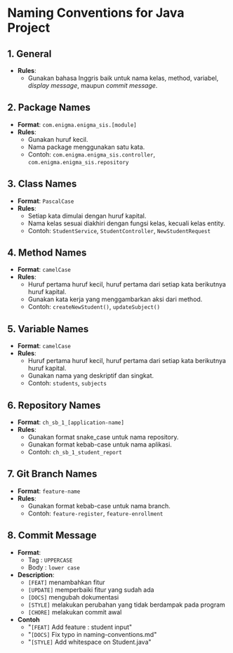 # Naming Conventions for Java Project

## 1. General
- **Rules**:
    - Gunakan bahasa Inggris baik untuk nama kelas, method, variabel, _display message_, maupun _commit message_.

## 2. Package Names

- **Format**: `com.enigma.enigma_sis.[module]`
- **Rules**:
    - Gunakan huruf kecil.
    - Nama package menggunakan satu kata.
    - Contoh: `com.enigma.enigma_sis.controller`, `com.enigma.enigma_sis.repository`

## 3. Class Names

- **Format**: `PascalCase`
- **Rules**:
    - Setiap kata dimulai dengan huruf kapital.
    - Nama kelas sesuai diakhiri dengan fungsi kelas, kecuali kelas entity.
    - Contoh: `StudentService`, `StudentController`, `NewStudentRequest`

## 4. Method Names

- **Format**: `camelCase`
- **Rules**:
    - Huruf pertama huruf kecil, huruf pertama dari setiap kata berikutnya huruf kapital.
    - Gunakan kata kerja yang menggambarkan aksi dari method.
    - Contoh: `createNewStudent()`, `updateSubject()`

## 5. Variable Names

- **Format**: `camelCase`
- **Rules**:
    - Huruf pertama huruf kecil, huruf pertama dari setiap kata berikutnya huruf kapital.
    - Gunakan nama yang deskriptif dan singkat.
    - Contoh: `students`, `subjects`

## 6. Repository Names

- **Format**: `ch_sb_1_[application-name]`
- **Rules**:
    - Gunakan format snake_case untuk nama repository.
    - Gunakan format kebab-case untuk nama aplikasi.
    - Contoh: `ch_sb_1_student_report`

## 7. Git Branch Names

- **Format**: `feature-name`
- **Rules**:
    - Gunakan format kebab-case untuk nama branch.
    - Contoh: `feature-register`, `feature-enrollment`

## 8. Commit Message

- **Format**:
    - Tag : `UPPERCASE`
    - Body : `lower case`
- **Description**:
    - `[FEAT]` menambahkan fitur
    - `[UPDATE]` memperbaiki fitur yang sudah ada
    - `[DOCS]` mengubah dokumentasi
    - `[STYLE]` melakukan perubahan yang tidak berdampak pada program
    - `[CHORE]` melakukan commit awal
- **Contoh**
    - "`[FEAT]` Add feature : student input"
    - "`[DOCS]` Fix typo in naming-conventions.md"
    - "`[STYLE]` Add whitespace on Student.java"